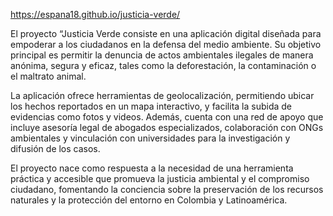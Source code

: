 https://espana18.github.io/justicia-verde/

El proyecto “Justicia Verde consiste en una aplicación digital diseñada para empoderar a los ciudadanos en la defensa del medio ambiente. Su objetivo principal es permitir la denuncia de actos ambientales ilegales de manera anónima, segura y eficaz, tales como la deforestación, la contaminación o el maltrato animal.


La aplicación ofrece herramientas de geolocalización, permitiendo ubicar los hechos reportados en un mapa interactivo, y facilita la subida de evidencias como fotos y videos. Además, cuenta con una red de apoyo que incluye asesoría legal de abogados especializados, colaboración con ONGs ambientales y vinculación con universidades para la investigación y difusión de los casos.


El proyecto nace como respuesta a la necesidad de una herramienta práctica y accesible que promueva la justicia ambiental y el compromiso ciudadano, fomentando la conciencia sobre la preservación de los recursos naturales y la protección del entorno en Colombia y Latinoamérica.

